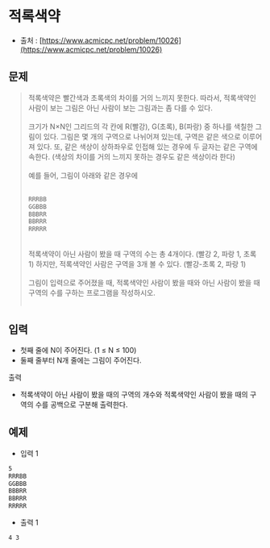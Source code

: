 # 적록색약

- 출처 : [https://www.acmicpc.net/problem/10026](https://www.acmicpc.net/problem/10026)

## 문제

> 적록색약은 빨간색과 초록색의 차이를 거의 느끼지 못한다. 따라서, 적록색약인 사람이 보는 그림은 아닌 사람이 보는 그림과는 좀 다를 수 있다. </br></br>
> 크기가 N×N인 그리드의 각 칸에 R(빨강), G(초록), B(파랑) 중 하나를 색칠한 그림이 있다. 그림은 몇 개의 구역으로 나뉘어져 있는데, 구역은 같은 색으로 이루어져 있다. 또, 같은 색상이 상하좌우로 인접해 있는 경우에 두 글자는 같은 구역에 속한다. (색상의 차이를 거의 느끼지 못하는 경우도 같은 색상이라 한다) </br></br>
> 예를 들어, 그림이 아래와 같은 경우에</br></br>
>
> ```cmd
> RRRBB
> GGBBB
> BBBRR
> BBRRR
> RRRRR
> ```
>
> </br>
> 적록색약이 아닌 사람이 봤을 때 구역의 수는 총 4개이다. (빨강 2, 파랑 1, 초록 1) 하지만, 적록색약인 사람은 구역을 3개 볼 수 있다. (빨강-초록 2, 파랑 1)</br></br>
> 그림이 입력으로 주어졌을 때, 적록색약인 사람이 봤을 때와 아닌 사람이 봤을 때 구역의 수를 구하는 프로그램을 작성하시오.
> </br></br>

## 입력

- 첫째 줄에 N이 주어진다. (1 ≤ N ≤ 100)
- 둘째 줄부터 N개 줄에는 그림이 주어진다.

출력

- 적록색약이 아닌 사람이 봤을 때의 구역의 개수와 적록색약인 사람이 봤을 때의 구역의 수를 공백으로 구분해 출력한다.

## 예제

- 입력 1

```cmd
5
RRRBB
GGBBB
BBBRR
BBRRR
RRRRR
```

- 출력 1

```cmd
4 3
```
